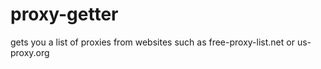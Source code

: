 # proxy-getter
gets you a list of proxies from websites such as free-proxy-list.net or us-proxy.org
